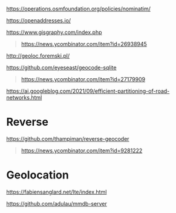 https://operations.osmfoundation.org/policies/nominatim/

https://openaddresses.io/

https://www.gisgraphy.com/index.php
> https://news.ycombinator.com/item?id=26938945

http://geoloc.foremski.pl/

https://github.com/eyeseast/geocode-sqlite
> https://news.ycombinator.com/item?id=27179909

https://ai.googleblog.com/2021/09/efficient-partitioning-of-road-networks.html

# Reverse
https://github.com/thampiman/reverse-geocoder
> https://news.ycombinator.com/item?id=9281222

# Geolocation
https://fabiensanglard.net/lte/index.html

https://github.com/adulau/mmdb-server
